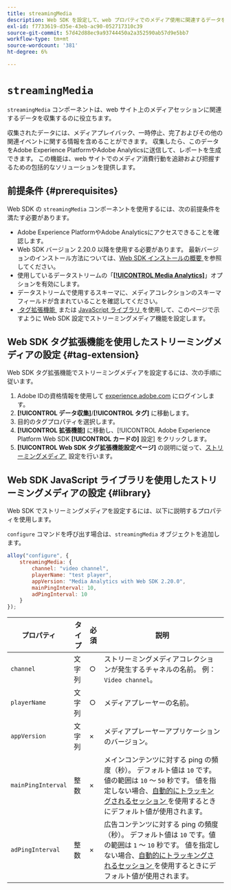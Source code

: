 ```yaml
---
title: streamingMedia
description: Web SDK を設定して、web プロパティでのメディア使用に関連するデータを収集します。
exl-id: f7733619-d35e-43eb-ac90-052717310c39
source-git-commit: 57d42d88ec9a93744450a2a352590ab57d9e5bb7
workflow-type: tm+mt
source-wordcount: '381'
ht-degree: 6%

---
```


# `streamingMedia`

`streamingMedia` コンポーネントは、web サイト上のメディアセッションに関連するデータを収集するのに役立ちます。

収集されたデータには、メディアプレイバック、一時停止、完了およびその他の関連イベントに関する情報を含めることができます。 収集したら、このデータをAdobe Experience PlatformやAdobe Analyticsに送信して、レポートを生成できます。 この機能は、web サイトでのメディア消費行動を追跡および把握するための包括的なソリューションを提供します。

## 前提条件 {#prerequisites}

Web SDK の `streamingMedia` コンポーネントを使用するには、次の前提条件を満たす必要があります。

* Adobe Experience PlatformやAdobe Analyticsにアクセスできることを確認します。
* Web SDK バージョン 2.20.0 以降を使用する必要があります。 最新バージョンのインストール方法については、[Web SDK インストールの概要 &#x200B;](../../install/overview.md) を参照してください。
* 使用しているデータストリームの「**[[!UICONTROL Media Analytics]](../../../datastreams/configure.md#advanced-options)**」オプションを有効にします。
* データストリームで使用するスキーマに、メディアコレクションのスキーマフィールドが含まれていることを確認してください。
* [&#x200B; タグ拡張機能 &#x200B;](#tag-extension) または [JavaScript ライブラリ &#x200B;](#library) を使用して、このページで示すように Web SDK 設定でストリーミングメディア機能を設定します。

## Web SDK タグ拡張機能を使用したストリーミングメディアの設定 {#tag-extension}

Web SDK タグ拡張機能でストリーミングメディアを設定するには、次の手順に従います。

1. Adobe IDの資格情報を使用して [experience.adobe.com](https://experience.adobe.com) にログインします。
1. **[!UICONTROL データ収集]**/**[!UICONTROL タグ]** に移動します。
1. 目的のタグプロパティを選択します。
1. **[!UICONTROL 拡張機能]** に移動し、[!UICONTROL Adobe Experience Platform Web SDK **[!UICONTROL カードの]** 設定 &#x200B;] をクリックします。
1. **[!UICONTROL Web SDK タグ拡張機能設定ページ]** の説明に従って、[&#x200B; ストリーミングメディア &#x200B;](../../../tags/extensions/client/web-sdk/web-sdk-extension-configuration.md#media-collection) 設定を行います。

## Web SDK JavaScript ライブラリを使用したストリーミングメディアの設定 {#library}

Web SDK でストリーミングメディアを設定するには、以下に説明するプロパティを使用します。

`configure` コマンドを呼び出す場合は、`streamingMedia` オブジェクトを追加します。

```js
alloy("configure", {
    streamingMedia: {
        channel: "video channel",
        playerName: "test player",
        appVersion: "Media Analytics with Web SDK 2.20.0",
        mainPingInterval: 10,
        adPingInterval: 10
    }
});
```

| プロパティ | タイプ | 必須 | 説明 |
|---------|----------|---------|---------|
| `channel` | 文字列 | ○ | ストリーミングメディアコレクションが発生するチャネルの名前。 例：`Video channel`。 |
| `playerName` | 文字列 | ○ | メディアプレーヤーの名前。 |
| `appVersion` | 文字列 | × | メディアプレーヤーアプリケーションのバージョン。 |
| `mainPingInterval` | 整数 | × | メインコンテンツに対する ping の頻度（秒）。 デフォルト値は `10` です。値の範囲は `10` ～ `50` 秒です。  値を指定しない場合、[&#x200B; 自動的にトラッキングされるセッション &#x200B;](../createmediasession.md#automatic) を使用するときにデフォルト値が使用されます。 |
| `adPingInterval` | 整数 | × | 広告コンテンツに対する ping の頻度（秒）。 デフォルト値は `10` です。値の範囲は `1` ～ `10` 秒です。 値を指定しない場合、[&#x200B; 自動的にトラッキングされるセッション &#x200B;](../createmediasession.md#automatic) を使用するときにデフォルト値が使用されます。 |
